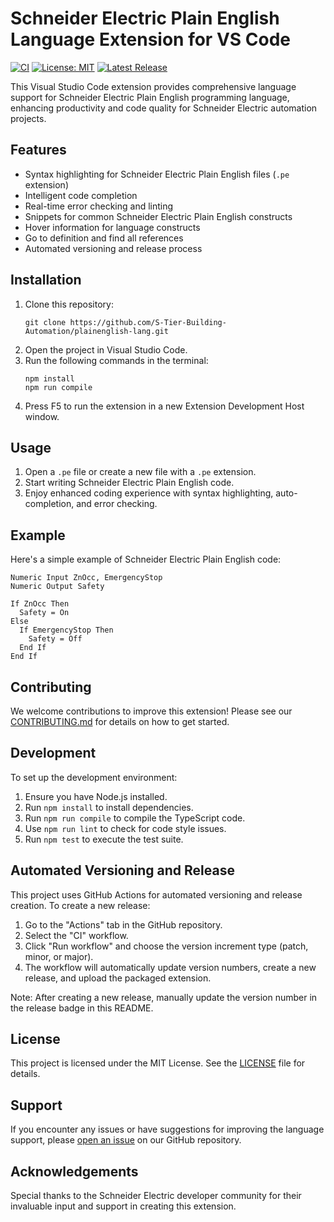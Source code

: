 # Schneider Electric Plain English Language Extension for VS Code

[![CI](https://github.com/S-Tier-Building-Automation/plainenglish-lang/actions/workflows/ci.yml/badge.svg)](https://github.com/S-Tier-Building-Automation/plainenglish-lang/actions/workflows/ci.yml)
[![License: MIT](https://img.shields.io/badge/License-MIT-yellow.svg)](https://opensource.org/licenses/MIT)
[![Latest Release](https://img.shields.io/badge/release-v0.0.7-blue.svg)](https://github.com/S-Tier-Building-Automation/plainenglish-lang/releases)

This Visual Studio Code extension provides comprehensive language support for Schneider Electric Plain English programming language, enhancing productivity and code quality for Schneider Electric automation projects.

## Features

- Syntax highlighting for Schneider Electric Plain English files (`.pe` extension)
- Intelligent code completion
- Real-time error checking and linting
- Snippets for common Schneider Electric Plain English constructs
- Hover information for language constructs
- Go to definition and find all references
- Automated versioning and release process

## Installation

1. Clone this repository:
   ```
   git clone https://github.com/S-Tier-Building-Automation/plainenglish-lang.git
   ```
2. Open the project in Visual Studio Code.
3. Run the following commands in the terminal:
   ```
   npm install
   npm run compile
   ```
4. Press F5 to run the extension in a new Extension Development Host window.

## Usage

1. Open a `.pe` file or create a new file with a `.pe` extension.
2. Start writing Schneider Electric Plain English code.
3. Enjoy enhanced coding experience with syntax highlighting, auto-completion, and error checking.

## Example

Here's a simple example of Schneider Electric Plain English code:

```plainenglish
Numeric Input ZnOcc, EmergencyStop
Numeric Output Safety

If ZnOcc Then
  Safety = On
Else
  If EmergencyStop Then
    Safety = Off
  End If
End If
```

## Contributing

We welcome contributions to improve this extension! Please see our [CONTRIBUTING.md](CONTRIBUTING.md) for details on how to get started.

## Development

To set up the development environment:

1. Ensure you have Node.js installed.
2. Run `npm install` to install dependencies.
3. Run `npm run compile` to compile the TypeScript code.
4. Use `npm run lint` to check for code style issues.
5. Run `npm test` to execute the test suite.

## Automated Versioning and Release

This project uses GitHub Actions for automated versioning and release creation. To create a new release:

1. Go to the "Actions" tab in the GitHub repository.
2. Select the "CI" workflow.
3. Click "Run workflow" and choose the version increment type (patch, minor, or major).
4. The workflow will automatically update version numbers, create a new release, and upload the packaged extension.

Note: After creating a new release, manually update the version number in the release badge in this README.

## License

This project is licensed under the MIT License. See the [LICENSE](LICENSE) file for details.

## Support

If you encounter any issues or have suggestions for improving the language support, please [open an issue](https://github.com/S-Tier-Building-Automation/plainenglish-lang/issues) on our GitHub repository.

## Acknowledgements

Special thanks to the Schneider Electric developer community for their invaluable input and support in creating this extension.